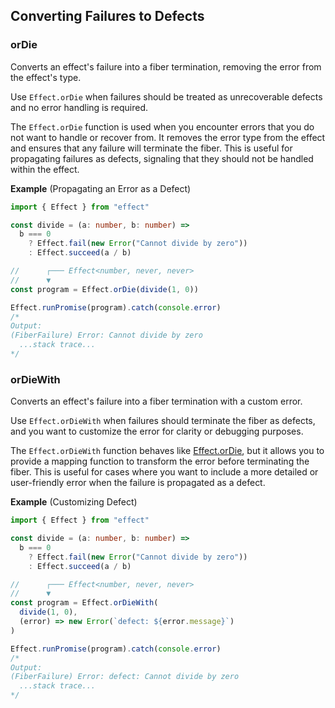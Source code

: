 ## Converting Failures to Defects

### orDie

Converts an effect's failure into a fiber termination, removing the error from the effect's type.

Use `Effect.orDie` when failures should be treated as unrecoverable defects and no error handling is required.

The `Effect.orDie` function is used when you encounter errors that you do not want to handle or recover from.
It removes the error type from the effect and ensures that any failure will terminate the fiber.
This is useful for propagating failures as defects, signaling that they should not be handled within the effect.

**Example** (Propagating an Error as a Defect)

```ts twoslash
import { Effect } from "effect"

const divide = (a: number, b: number) =>
  b === 0
    ? Effect.fail(new Error("Cannot divide by zero"))
    : Effect.succeed(a / b)

//      ┌─── Effect<number, never, never>
//      ▼
const program = Effect.orDie(divide(1, 0))

Effect.runPromise(program).catch(console.error)
/*
Output:
(FiberFailure) Error: Cannot divide by zero
  ...stack trace...
*/
```

### orDieWith

Converts an effect's failure into a fiber termination with a custom error.

Use `Effect.orDieWith` when failures should terminate the fiber as defects, and you want to customize
the error for clarity or debugging purposes.

The `Effect.orDieWith` function behaves like [Effect.orDie](#ordie), but it allows you to provide a mapping
function to transform the error before terminating the fiber. This is useful for cases where
you want to include a more detailed or user-friendly error when the failure is propagated
as a defect.

**Example** (Customizing Defect)

```ts twoslash
import { Effect } from "effect"

const divide = (a: number, b: number) =>
  b === 0
    ? Effect.fail(new Error("Cannot divide by zero"))
    : Effect.succeed(a / b)

//      ┌─── Effect<number, never, never>
//      ▼
const program = Effect.orDieWith(
  divide(1, 0),
  (error) => new Error(`defect: ${error.message}`)
)

Effect.runPromise(program).catch(console.error)
/*
Output:
(FiberFailure) Error: defect: Cannot divide by zero
  ...stack trace...
*/
```

